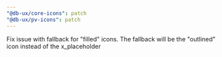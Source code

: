 ```yaml
---
"@db-ux/core-icons": patch
"@db-ux/pv-icons": patch
---
```


Fix issue with fallback for "filled" icons. The fallback will be the "outlined" icon instead of the x_placeholder
